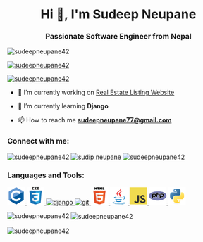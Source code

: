 <h1 align="center">Hi 👋, I'm Sudeep Neupane</h1>
<h3 align="center">Passionate Software Engineer from Nepal</h3>

<p align="left"> <img src="https://komarev.com/ghpvc/?username=sudeepneupane42&label=Profile%20views&color=0e75b6&style=flat" alt="sudeepneupane42" /> </p>

<p align="left"> <a href="https://github.com/ryo-ma/github-profile-trophy"><img src="https://github-profile-trophy.vercel.app/?username=sudeepneupane42" alt="sudeepneupane42" /></a> </p>

<p align="left"> <a href="https://twitter.com/sudeepneupane42" target="blank"><img src="https://img.shields.io/twitter/follow/sudeepneupane42?logo=twitter&style=for-the-badge" alt="sudeepneupane42" /></a> </p>

- 🔭 I’m currently working on [Real Estate Listing Website](https://github.com/SudeepNeupane42/real-estate-website.git)

- 🌱 I’m currently learning **Django**

- 📫 How to reach me **sudeepneupane77@gmail.com**

<h3 align="left">Connect with me:</h3>
<p align="left">
<a href="https://twitter.com/sudeepneupane42" target="blank"><img align="center" src="https://raw.githubusercontent.com/rahuldkjain/github-profile-readme-generator/master/src/images/icons/Social/twitter.svg" alt="sudeepneupane42" height="30" width="40" /></a>
<a href="https://linkedin.com/in/sudip neupane" target="blank"><img align="center" src="https://raw.githubusercontent.com/rahuldkjain/github-profile-readme-generator/master/src/images/icons/Social/linked-in-alt.svg" alt="sudip neupane" height="30" width="40" /></a>
<a href="https://instagram.com/sudeepneupane42" target="blank"><img align="center" src="https://raw.githubusercontent.com/rahuldkjain/github-profile-readme-generator/master/src/images/icons/Social/instagram.svg" alt="sudeepneupane42" height="30" width="40" /></a>
</p>

<h3 align="left">Languages and Tools:</h3>
<p align="left"> <a href="https://www.cprogramming.com/" target="_blank" rel="noreferrer"> <img src="https://raw.githubusercontent.com/devicons/devicon/master/icons/c/c-original.svg" alt="c" width="40" height="40"/> </a> <a href="https://www.w3schools.com/css/" target="_blank" rel="noreferrer"> <img src="https://raw.githubusercontent.com/devicons/devicon/master/icons/css3/css3-original-wordmark.svg" alt="css3" width="40" height="40"/> </a> <a href="https://www.djangoproject.com/" target="_blank" rel="noreferrer"> <img src="https://cdn.worldvectorlogo.com/logos/django.svg" alt="django" width="40" height="40"/> </a> <a href="https://git-scm.com/" target="_blank" rel="noreferrer"> <img src="https://www.vectorlogo.zone/logos/git-scm/git-scm-icon.svg" alt="git" width="40" height="40"/> </a> <a href="https://www.w3.org/html/" target="_blank" rel="noreferrer"> <img src="https://raw.githubusercontent.com/devicons/devicon/master/icons/html5/html5-original-wordmark.svg" alt="html5" width="40" height="40"/> </a> <a href="https://www.java.com" target="_blank" rel="noreferrer"> <img src="https://raw.githubusercontent.com/devicons/devicon/master/icons/java/java-original.svg" alt="java" width="40" height="40"/> </a> <a href="https://developer.mozilla.org/en-US/docs/Web/JavaScript" target="_blank" rel="noreferrer"> <img src="https://raw.githubusercontent.com/devicons/devicon/master/icons/javascript/javascript-original.svg" alt="javascript" width="40" height="40"/> </a> <a href="https://www.php.net" target="_blank" rel="noreferrer"> <img src="https://raw.githubusercontent.com/devicons/devicon/master/icons/php/php-original.svg" alt="php" width="40" height="40"/> </a> <a href="https://www.python.org" target="_blank" rel="noreferrer"> <img src="https://raw.githubusercontent.com/devicons/devicon/master/icons/python/python-original.svg" alt="python" width="40" height="40"/> </a> </p>

<p><img align="left" src="https://github-readme-stats.vercel.app/api/top-langs?username=sudeepneupane42&show_icons=true&locale=en&layout=compact" alt="sudeepneupane42" /></p>

<p>&nbsp;<img align="center" src="https://github-readme-stats.vercel.app/api?username=sudeepneupane42&show_icons=true&locale=en" alt="sudeepneupane42" /></p>

<p><img align="center" src="https://github-readme-streak-stats.herokuapp.com/?user=sudeepneupane42&" alt="sudeepneupane42" /></p>
